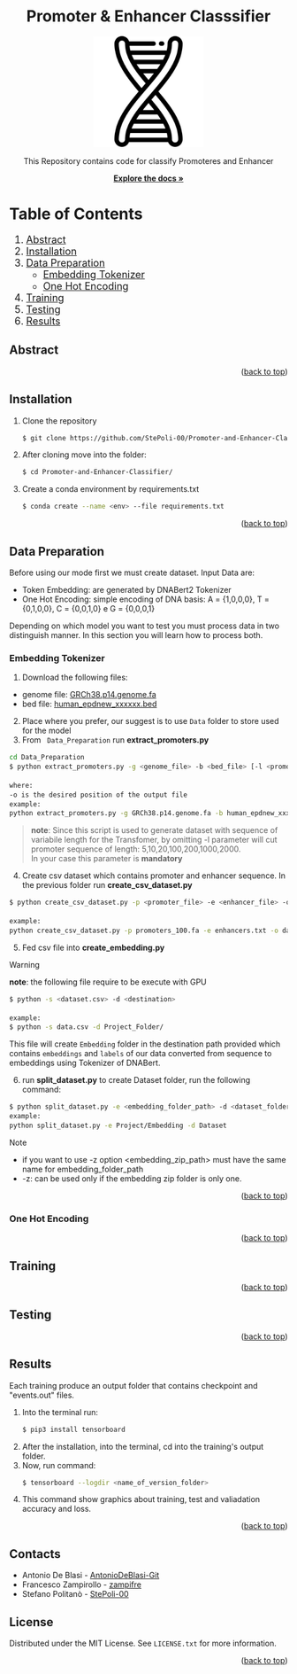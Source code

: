 <!-- Improved compatibility of back to top link: See: https://github.com/othneildrew/Best-README-Template/pull/73 -->
<a name="readme-top"></a>
<!--
*** Thanks for checking out the Best-README-Template. If you have a suggestion
*** that would make this better, please fork the repo and create a pull request
*** or simply open an issue with the tag "enhancement".
*** Don't forget to give the project a star!
*** Thanks again! Now go create something AMAZING! :D
-->



<!-- PROJECT SHIELDS -->
<!--
*** I'm using markdown "reference style" links for readability.
*** Reference links are enclosed in brackets [ ] instead of parentheses ( ).
*** See the bottom of this document for the declaration of the reference variables
*** for contributors-url, forks-url, etc. This is an optional, concise syntax you may use.
*** https://www.markdownguide.org/basic-syntax/#reference-style-links
-->

<h1 align="center">Promoter & Enhancer Classsifier</h1>

<!-- PROJECT LOGO -->

<div align="center">
  <a href="https://github.com/StePoli-00/Promoter-and-Enhancer-Classifier">
    <img src="images/dna.svg" alt="Logo" width="200" height="200">
  </a>
  <p align="center">This Repository contains code for classify Promoteres and Enhancer</p>
  <a href="https://github.com/StePoli-00/Promoter-and-Enhancer-Classifier"><strong>Explore the docs »</strong></a>
    
  
</div>


# Table of Contents
<!-- TABLE OF CONTENTS -->

<ol style="font-size:18px;">
  <li>
    <a href="#abstract">Abstract</a>
  <li><a href="#installation">Installation</a></li>
    
  
  <li><a href="#data-preparation">Data Preparation</a>
    <ul>
    <li><a href="#embedding-tokenizer">Embedding Tokenizer</a></li>
    <li><a href="#one-hot-encoding">One Hot Encoding</a></li>
    </ul>
  </li>
  
  <li><a href="#training">Training</a></li>
  <li><a href="#testing">Testing</a></li>
  <li><a href="#resut">Results</a></li>
</ol>


## Abstract
<p align="right">(<a href="#readme-top">back to top</a>)</p>
<!-- ABOUT THE PROJECT 
## About The Project

[![Product Name Screen Shot][product-screenshot]](https://example.com)

Here's a blank template to get started: To avoid retyping too much info. Do a search and replace with your text editor for the following: `github_username`, `repo_name`, `twitter_handle`, `linkedin_username`, `email_client`, `email`, `project_title`, `project_description`

<p align="right">(<a href="#readme-top">back to top</a>)</p>



### Built With

* [![Next][Next.js]][Next-url]
* [![React][React.js]][React-url]
* [![Vue][Vue.js]][Vue-url]
* [![Angular][Angular.io]][Angular-url]
* [![Svelte][Svelte.dev]][Svelte-url]
* [![Laravel][Laravel.com]][Laravel-url]
* [![Bootstrap][Bootstrap.com]][Bootstrap-url]
* [![JQuery][JQuery.com]][JQuery-url]

<p align="right">(<a href="#readme-top">back to top</a>)</p>-->

## Installation
1. Clone the repository
   ```sh
   $ git clone https://github.com/StePoli-00/Promoter-and-Enhancer-Classifier.git
   ```
2. After cloning move into the folder: 
   ```sh
   $ cd Promoter-and-Enhancer-Classifier/
   ```
3. Create a conda environment by requirements.txt 
   ```sh
   $ conda create --name <env> --file requirements.txt
   ```

<p align="right">(<a href="#readme-top">back to top</a>)</p>

## Data Preparation 
Before using our mode first we must create dataset.
Input Data are:
- Token Embedding: are generated by DNABert2 Tokenizer
- One Hot Encoding: simple encoding of DNA basis: A = {1,0,0,0}, T = {0,1,0,0}, C = {0,0,1,0} e G = {0,0,0,1}

Depending on which model you want to test you must process data in two distinguish manner.
In this section you will learn how to process both.





<!-- USAGE EXAMPLES -->
### Embedding Tokenizer
1. Download the following files: 
- genome file: [GRCh38.p14.genome.fa](https://www.gencodegenes.org/human/)
- bed file: [human_epdnew_xxxxxx.bed](https://epd.expasy.org/epd/get_promoters.php) 
2. Place where you prefer, our suggest is to use `Data` folder to store used for the model 
3. From ` Data_Preparation` run **extract_promoters.py** 

```sh
cd Data_Preparation 
$ python extract_promoters.py -g <genome_file> -b <bed_file> [-l <promoters length> -o <output_path> ]

where: 
-o is the desired position of the output file
example: 
python extract_promoters.py -g GRCh38.p14.genome.fa -b human_epdnew_xxxxxx.bed -l 100 -o Desktop/folder
```
>**note**: Since this script is used to generate dataset with sequence of variabile length for the Transfomer, by omitting -l parameter will cut promoter sequence of length: 5,10,20,100,200,1000,2000.<br>
In your case this parameter is **mandatory**

4. Create csv dataset which contains promoter and enhancer sequence. In the previous folder run **create_csv_dataset.py**
```sh
$ python create_csv_dataset.py -p <promoter_file> -e <enhancer_file> -o <output_file> -l <promoter_length>

example:
python create_csv_dataset.py -p promoters_100.fa -e enhancers.txt -o dataset.csv -l 100
```
5. Fed csv file into **create_embedding.py**
> [!WARNING]
 **note**: the following file require to be execute with GPU
```sh
$ python -s <dataset.csv> -d <destination>

example:
$ python -s data.csv -d Project_Folder/
```
This file will create `Embedding` folder in the destination path provided  which contains `embeddings` and `labels` of our data converted from sequence to embeddings using Tokenizer of DNABert. 

6. run **split_dataset.py** to  create Dataset folder, run the following command: 
```sh
$ python split_dataset.py -e <embedding_folder_path> -d <dataset_folder_path> [ -z <embedding_zip_path>]  
example:
python split_dataset.py -e Project/Embedding -d Dataset   
```
> [!NOTE]
- if you want to use -z option <embedding_zip_path> must have the same name for  embedding_folder_path
- -z: can be used only if the embedding zip folder is only one.

<p align="right">(<a href="#readme-top">back to top</a>)</p>

### One Hot Encoding
<p align="right">(<a href="#readme-top">back to top</a>)</p>

## Training
<p align="right">(<a href="#readme-top">back to top</a>)</p>

## Testing
<p align="right">(<a href="#readme-top">back to top</a>)</p>

## Results 
Each training produce an output folder that contains checkpoint and "events.out" files. 
1. Into the terminal run: 
   ```sh
   $ pip3 install tensorboard
   ```
2. After the installation, into the terminal, cd into the training's output folder.
3. Now, run command:
   ```sh
   $ tensorboard --logdir <name_of_version_folder> 
   ```
4. This command show graphics about training, test and valiadation accuracy and loss.
<p align="right">(<a href="#readme-top">back to top</a>)</p>

<!-- CONTACT -->
## Contacts
* Antonio De Blasi - [AntonioDeBlasi-Git](https://github.com/AntonioDeBlasi-Git)
* Francesco Zampirollo - [zampifre](https://github.com/zampifre) 
* Stefano Politanò - [StePoli-00](https://github.com/StePoli-00) 

<!-- LICENSE -->
## License

Distributed under the MIT License. See `LICENSE.txt` for more information.

<p align="right">(<a href="#readme-top">back to top</a>)</p>





<!-- ## Project Link
[https://github.com/StePoli-00/Promoter-and-Enhancer-Classifier](https://github.com/StePoli-00/Promoter-and-Enhancer-Classifier)

<p align="right">(<a href="#readme-top">back to top</a>)</p> -->




<!-- MARKDOWN LINKS & IMAGES -->
<!-- https://www.markdownguide.org/basic-syntax/#reference-style-links -->
[contributors-shield]: https://img.shields.io/github/contributors/github_username/repo_name.svg?style=for-the-badge
[contributors-url]: https://github.com/github_username/repo_name/graphs/contributors
[forks-shield]: https://img.shields.io/github/forks/github_username/repo_name.svg?style=for-the-badge
[forks-url]: https://github.com/github_username/repo_name/network/members
[stars-shield]: https://img.shields.io/github/stars/github_username/repo_name.svg?style=for-the-badge
[stars-url]: https://github.com/github_username/repo_name/stargazers
[issues-shield]: https://img.shields.io/github/issues/github_username/repo_name.svg?style=for-the-badge
[issues-url]: https://github.com/github_username/repo_name/issues
[license-shield]: https://img.shields.io/github/license/github_username/repo_name.svg?style=for-the-badge
[license-url]: https://github.com/StePoli-00/Promoter-and-Enhancer-Classifier/LICENSE.txt
[linkedin-shield]: https://img.shields.io/badge/-LinkedIn-black.svg?style=for-the-badge&logo=linkedin&colorB=555
[linkedin-url]: https://linkedin.com/in/linkedin_username
[product-screenshot]: images/screenshot.png
[Next.js]: https://img.shields.io/badge/next.js-000000?style=for-the-badge&logo=nextdotjs&logoColor=white
[Next-url]: https://nextjs.org/
[React.js]: https://img.shields.io/badge/React-20232A?style=for-the-badge&logo=react&logoColor=61DAFB
[React-url]: https://reactjs.org/
[Vue.js]: https://img.shields.io/badge/Vue.js-35495E?style=for-the-badge&logo=vuedotjs&logoColor=4FC08D
[Vue-url]: https://vuejs.org/
[Angular.io]: https://img.shields.io/badge/Angular-DD0031?style=for-the-badge&logo=angular&logoColor=white
[Angular-url]: https://angular.io/
[Svelte.dev]: https://img.shields.io/badge/Svelte-4A4A55?style=for-the-badge&logo=svelte&logoColor=FF3E00
[Svelte-url]: https://svelte.dev/
[Laravel.com]: https://img.shields.io/badge/Laravel-FF2D20?style=for-the-badge&logo=laravel&logoColor=white
[Laravel-url]: https://laravel.com
[Bootstrap.com]: https://img.shields.io/badge/Bootstrap-563D7C?style=for-the-badge&logo=bootstrap&logoColor=white
[Bootstrap-url]: https://getbootstrap.com
[JQuery.com]: https://img.shields.io/badge/jQuery-0769AD?style=for-the-badge&logo=jquery&logoColor=white
[JQuery-url]: https://jquery.com 
